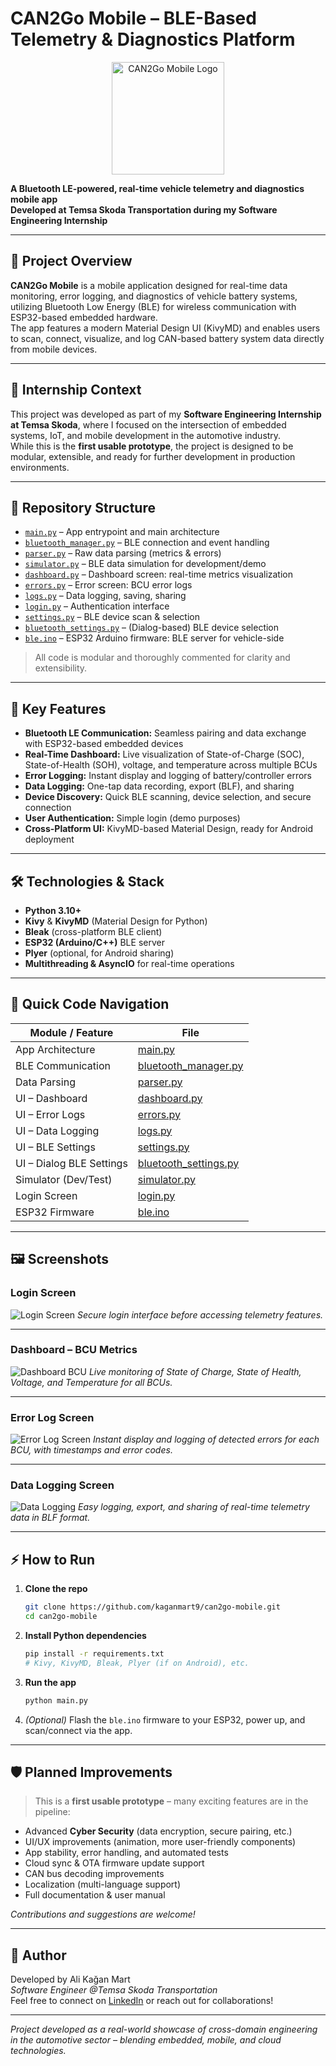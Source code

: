 # CAN2Go Mobile – BLE-Based Telemetry & Diagnostics Platform

<p align="center">
  <img src="assets/logo.png" alt="CAN2Go Mobile Logo" width="180"/>
</p>

**A Bluetooth LE-powered, real-time vehicle telemetry and diagnostics mobile app**  
**Developed at Temsa Skoda Transportation during my Software Engineering Internship**

---

## 🚀 Project Overview

**CAN2Go Mobile** is a mobile application designed for real-time data monitoring, error logging, and diagnostics of vehicle battery systems, utilizing Bluetooth Low Energy (BLE) for wireless communication with ESP32-based embedded hardware.  
The app features a modern Material Design UI (KivyMD) and enables users to scan, connect, visualize, and log CAN-based battery system data directly from mobile devices.

---

## 🏢 Internship Context

This project was developed as part of my **Software Engineering Internship at Temsa Skoda**, where I focused on the intersection of embedded systems, IoT, and mobile development in the automotive industry.  
While this is the **first usable prototype**, the project is designed to be modular, extensible, and ready for further development in production environments.

---

## 📂 Repository Structure

- [`main.py`](./main.py) – App entrypoint and main architecture  
- [`bluetooth_manager.py`](./bluetooth_manager.py) – BLE connection and event handling  
- [`parser.py`](./parser.py) – Raw data parsing (metrics & errors)  
- [`simulator.py`](./simulator.py) – BLE data simulation for development/demo  
- [`dashboard.py`](./dashboard.py) – Dashboard screen: real-time metrics visualization  
- [`errors.py`](./errors.py) – Error screen: BCU error logs  
- [`logs.py`](./logs.py) – Data logging, saving, sharing  
- [`login.py`](./login.py) – Authentication interface  
- [`settings.py`](./settings.py) – BLE device scan & selection  
- [`bluetooth_settings.py`](./bluetooth_settings.py) – (Dialog-based) BLE device selection  
- [`ble.ino`](./ble.ino) – ESP32 Arduino firmware: BLE server for vehicle-side

> All code is modular and thoroughly commented for clarity and extensibility.

---

## 📱 Key Features

- **Bluetooth LE Communication:** Seamless pairing and data exchange with ESP32-based embedded devices
- **Real-Time Dashboard:** Live visualization of State-of-Charge (SOC), State-of-Health (SOH), voltage, and temperature across multiple BCUs
- **Error Logging:** Instant display and logging of battery/controller errors
- **Data Logging:** One-tap data recording, export (BLF), and sharing
- **Device Discovery:** Quick BLE scanning, device selection, and secure connection
- **User Authentication:** Simple login (demo purposes)
- **Cross-Platform UI:** KivyMD-based Material Design, ready for Android deployment

---

## 🛠️ Technologies & Stack

- **Python 3.10+**  
- **Kivy** & **KivyMD** (Material Design for Python)  
- **Bleak** (cross-platform BLE client)  
- **ESP32 (Arduino/C++)** BLE server  
- **Plyer** (optional, for Android sharing)
- **Multithreading & AsyncIO** for real-time operations

---

## 🔗 Quick Code Navigation

| Module / Feature           | File                                               |
|----------------------------|----------------------------------------------------|
| App Architecture           | [main.py](./main.py)                               |
| BLE Communication          | [bluetooth_manager.py](./bluetooth_manager.py)     |
| Data Parsing               | [parser.py](./parser.py)                           |
| UI – Dashboard             | [dashboard.py](./dashboard.py)                     |
| UI – Error Logs            | [errors.py](./errors.py)                           |
| UI – Data Logging          | [logs.py](./logs.py)                               |
| UI – BLE Settings          | [settings.py](./settings.py)                       |
| UI – Dialog BLE Settings   | [bluetooth_settings.py](./bluetooth_settings.py)   |
| Simulator (Dev/Test)       | [simulator.py](./simulator.py)                     |
| Login Screen               | [login.py](./login.py)                             |
| ESP32 Firmware             | [ble.ino](./ble.ino)                               |

---

## 🖼️ Screenshots

### Login Screen
![Login Screen](screenshots/login.png)
*Secure login interface before accessing telemetry features.*

---

### Dashboard – BCU Metrics
![Dashboard BCU](screenshots/dashboardBCU.png)
*Live monitoring of State of Charge, State of Health, Voltage, and Temperature for all BCUs.*

---

### Error Log Screen
![Error Log Screen](screenshots/errors.png)
*Instant display and logging of detected errors for each BCU, with timestamps and error codes.*

---

### Data Logging Screen
![Data Logging](screenshots/logKayıt.png)
*Easy logging, export, and sharing of real-time telemetry data in BLF format.*

---

## ⚡️ How to Run

1. **Clone the repo**
    ```bash
    git clone https://github.com/kaganmart9/can2go-mobile.git
    cd can2go-mobile
    ```

2. **Install Python dependencies**
    ```bash
    pip install -r requirements.txt
    # Kivy, KivyMD, Bleak, Plyer (if on Android), etc.
    ```

3. **Run the app**
    ```bash
    python main.py
    ```

4. *(Optional)* Flash the `ble.ino` firmware to your ESP32, power up, and scan/connect via the app.

---

## 🛡️ Planned Improvements

> This is a **first usable prototype** – many exciting features are in the pipeline:

- Advanced **Cyber Security** (data encryption, secure pairing, etc.)
- UI/UX improvements (animation, more user-friendly components)
- App stability, error handling, and automated tests
- Cloud sync & OTA firmware update support
- CAN bus decoding improvements
- Localization (multi-language support)
- Full documentation & user manual

*Contributions and suggestions are welcome!*

---

## 👤 Author

Developed by Ali Kağan Mart  
*Software Engineer @Temsa Skoda Transportation*  
Feel free to connect on [LinkedIn](https://www.linkedin.com/in/kaganmart9) or reach out for collaborations!

---

*Project developed as a real-world showcase of cross-domain engineering in the automotive sector – blending embedded, mobile, and cloud technologies.*
